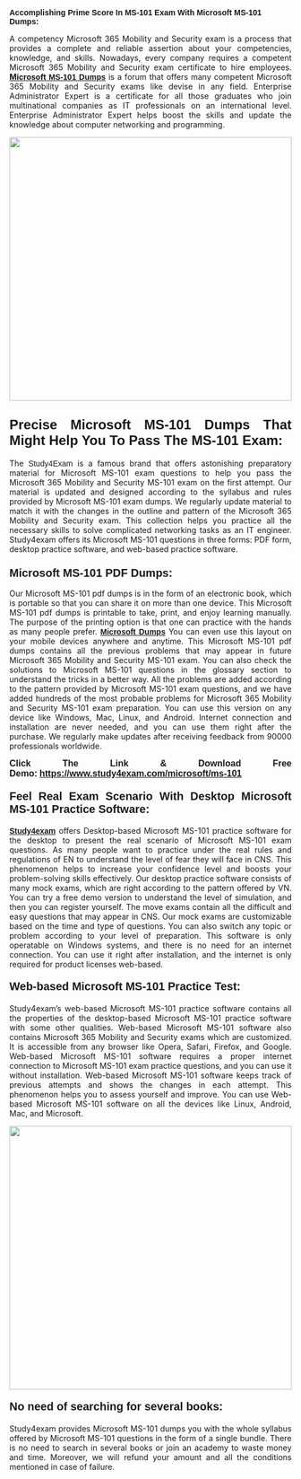 <span style="font-family:Lucida Sans Unicode,Lucida Grande,sans-serif;"><strong>Accomplishing Prime Score In MS-101 Exam With Microsoft MS-101 Dumps:</strong></span></h1>

<p style="text-align: justify;">A competency Microsoft 365 Mobility and Security exam is a process that provides a complete and reliable assertion about your competencies, knowledge, and skills. Nowadays, every company requires a competent Microsoft 365 Mobility and Security exam certificate to hire employees.<a href="https://www.study4exam.com/microsoft/ms-101-valid-dumps"><strong> Microsoft <span style="font-family:Verdana,Geneva,sans-serif;">MS-101 Dumps</span></strong></a> is a forum that offers many competent Microsoft 365 Mobility and Security exams like devise in any field. Enterprise Administrator Expert is a certificate for all those graduates who join multinational companies as IT professionals on an international level. Enterprise Administrator Expert helps boost the skills and update the knowledge about computer networking and programming.</p>

<p style="text-align: justify;"><a href="https://www.study4exam.com/microsoft/ms-101"><img alt="" src="https://lh3.googleusercontent.com/pw/AL9nZEVlv7Ske_7_4HBAyUdTuN-7WvZcN6USfD6boPasgRTsSOgYJDiupUICTUV6X1uu6AGge2hWciDKxhKOVo3NFQUTTQUskCQl05KIpPWzKoMrqE_mCRGOXTps-Wcp07HSL0DIbWWBcBIFUI3Ea8n_KHg=w1659-h933-no" style="width: 100%; height: 470px;" /></a></p>

<h2 style="text-align: justify;"><span style="font-family:Lucida Sans Unicode,Lucida Grande,sans-serif;"><strong><span style="font-size:24px;">Precise Microsoft MS-101 Dumps That Might Help You To Pass The MS-101 Exam:</span></strong></span></h2>

<p style="text-align: justify;">The <span style="font-family:Lucida Sans Unicode,Lucida Grande,sans-serif;">Study4Exam</span> is a famous brand that offers astonishing preparatory material for Microsoft MS-101 exam questions to help you pass the Microsoft 365 Mobility and Security MS-101 exam on the first attempt. Our material is updated and designed according to the syllabus and rules provided by Microsoft MS-101 exam dumps. We regularly update material to match it with the changes in the outline and pattern of the Microsoft 365 Mobility and Security exam. This collection helps you practice all the necessary skills to solve complicated networking tasks as an IT engineer. Study4exam offers its Microsoft MS-101 questions in three forms: PDF form, desktop practice software, and web-based practice software. </p>

<h3 style="text-align: justify;"><strong><span style="font-size:20px;"><span style="font-family:Lucida Sans Unicode,Lucida Grande,sans-serif;">Microsoft MS-101 PDF Dumps:</span></span></strong></h3>

<p style="text-align: justify;">Our Microsoft MS-101 pdf dumps is in the form of an electronic book, which is portable so that you can share it on more than one device. This Microsoft MS-101 pdf dumps is printable to take, print, and enjoy learning manually. The purpose of the printing option is that one can practice with the hands as many people prefer. <a href="https://www.study4exam.com/microsoft-exams"><span style="font-family:Lucida Sans Unicode,Lucida Grande,sans-serif;"><strong>Microsoft Dumps</strong></span></a> You can even use this layout on your mobile devices anywhere and anytime. This Microsoft MS-101 pdf dumps contains all the previous problems that may appear in future Microsoft 365 Mobility and Security MS-101 exam. You can also check the solutions to Microsoft MS-101 questions in the glossary section to understand the tricks in a better way. All the problems are added according to the pattern provided by Microsoft MS-101 exam questions, and we have added hundreds of the most probable problems for Microsoft 365 Mobility and Security MS-101 exam preparation. You can use this version on any device like Windows, Mac, Linux, and Android. Internet connection and installation are never needed, and you can use them right after the purchase. We regularly make updates after receiving feedback from 90000 professionals worldwide.</p>

<p style="text-align: justify;"><span style="font-family:Lucida Sans Unicode,Lucida Grande,sans-serif;"><strong><span style="font-size:16px;">Click The Link & Download Free Demo:</span></strong></span> <strong><span style="font-family:Lucida Sans Unicode,Lucida Grande,sans-serif;"><span style="font-size:16px;"><a href="https://www.study4exam.com/microsoft/ms-101">https://www.study4exam.com/microsoft/ms-101</a></span></span></strong></p>

<h4 style="text-align: justify;"><strong><span style="font-family:Lucida Sans Unicode,Lucida Grande,sans-serif;"><span style="font-size:20px;">Feel Real Exam Scenario With Desktop Microsoft MS-101 Practice Software:</span></span></strong></h4>

<p style="text-align: justify;"><a href="https://www.study4exam.com/"><span style="font-family:Verdana,Geneva,sans-serif;"><strong>Study4exam</strong></span></a> offers Desktop-based Microsoft MS-101 practice software for the desktop to present the real scenario of Microsoft MS-101 exam questions. As many people want to practice under the real rules and regulations of EN to understand the level of fear they will face in CNS. This phenomenon helps to increase your confidence level and boosts your problem-solving skills effectively. Our desktop practice software consists of many mock exams, which are right according to the pattern offered by VN. You can try a free demo version to understand the level of simulation, and then you can register yourself. The move exams contain all the difficult and easy questions that may appear in CNS. Our mock exams are customizable based on the time and type of questions. You can also switch any topic or problem according to your level of preparation. This software is only operatable on Windows systems, and there is no need for an internet connection. You can use it right after installation, and the internet is only required for product licenses web-based. </p>

<h4 style="text-align: justify;"><span style="font-family:Lucida Sans Unicode,Lucida Grande,sans-serif;"><strong><span style="font-size:20px;">Web-based Microsoft MS-101 Practice Test:</span></strong></span></h4>

<p style="text-align: justify;">Study4exam’s web-based Microsoft MS-101 practice software contains all the properties of the desktop-based Microsoft MS-101 practice software with some other qualities. Web-based Microsoft MS-101 software also contains Microsoft 365 Mobility and Security exams which are customized. It is accessible from any browser like Opera, Safari, Firefox, and Google. Web-based Microsoft MS-101 software requires a proper internet connection to Microsoft MS-101 exam practice questions, and you can use it without installation. Web-based Microsoft MS-101 software keeps track of previous attempts and shows the changes in each attempt. This phenomenon helps you to assess yourself and improve. You can use Web-based Microsoft MS-101 software on all the devices like Linux, Android, Mac, and Microsoft.</p>

<p style="text-align: center;"><a href="https://www.study4exam.com/microsoft/ms-101"><img alt="" src="https://lh3.googleusercontent.com/pw/AL9nZEUUSkRyvc4gudeH81RsLWSZLUIhDbbix90UQ4Nknl42MiPXhE2WvgE6ynXQK8mQ23j1q8BlcR3zkz-sugUKDhmp-cvdF7FN6gsDIAW958mBJ52F35JmoMau5RsT1NIRYA6usGyWQMtl6sjcUF3Hd-w=w1659-h933-no" style="width: 100%; height: 470px;" /></a></p>

<h4 style="text-align: justify;"><span style="font-family:Lucida Sans Unicode,Lucida Grande,sans-serif;"><strong><span style="font-size:20px;">No need of searching for several books:</span></strong></span></h4>

<p style="text-align: justify;">Study4exam provides Microsoft MS-101 dumps you with the whole syllabus offered by Microsoft MS-101 questions in the form of a single bundle. There is no need to search in several books or join an academy to waste money and time. Moreover, we will refund your amount and all the conditions mentioned in case of failure.</p>
